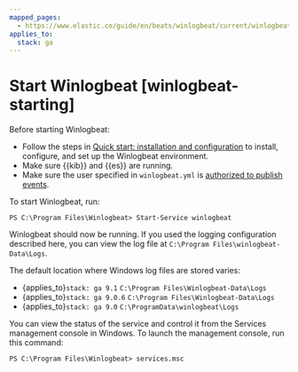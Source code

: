 ```yaml
---
mapped_pages:
  - https://www.elastic.co/guide/en/beats/winlogbeat/current/winlogbeat-starting.html
applies_to:
  stack: ga
---
```


# Start Winlogbeat [winlogbeat-starting]

Before starting Winlogbeat:

* Follow the steps in [Quick start: installation and configuration](/reference/winlogbeat/winlogbeat-installation-configuration.md) to install, configure, and set up the Winlogbeat environment.
* Make sure {{kib}} and {{es}} are running.
* Make sure the user specified in `winlogbeat.yml` is [authorized to publish events](/reference/winlogbeat/privileges-to-publish-events.md).

To start Winlogbeat, run:

```shell
PS C:\Program Files\Winlogbeat> Start-Service winlogbeat
```

Winlogbeat should now be running. If you used the logging configuration described here, you can view the log file at `C:\Program Files\winlogbeat-Data\Logs`.

The default location where Windows log files are stored varies:
* {applies_to}`stack: ga 9.1` `C:\Program Files\Winlogbeat-Data\Logs`
* {applies_to}`stack: ga 9.0.6` `C:\Program Files\Winlogbeat-Data\Logs`
* {applies_to}`stack: ga 9.0` `C:\ProgramData\winlogbeat\Logs`

You can view the status of the service and control it from the Services management console in Windows. To launch the management console, run this command:

```shell
PS C:\Program Files\Winlogbeat> services.msc
```

